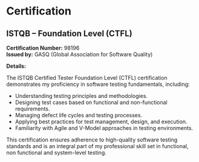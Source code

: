 # Certification

## ISTQB – Foundation Level (CTFL)
**Certification Number:** 98196  
**Issued by:** GASQ (Global Association for Software Quality)  

**Details:**  

The ISTQB Certified Tester Foundation Level (CTFL) certification demonstrates my proficiency in software testing fundamentals, including:
* Understanding testing principles and methodologies.
* Designing test cases based on functional and non-functional requirements.
* Managing defect life cycles and testing processes.
* Applying best practices for test management, design, and execution.
* Familiarity with Agile and V-Model approaches in testing environments.

This certification ensures adherence to high-quality software testing standards and is an integral part of my professional skill set in functional, non functional and system-level testing.
